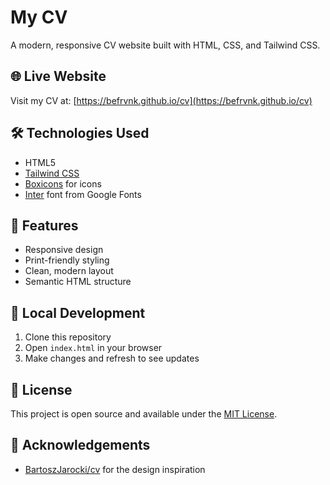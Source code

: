 # My CV

A modern, responsive CV website built with HTML, CSS, and Tailwind CSS.

## 🌐 Live Website
Visit my CV at: [https://befrvnk.github.io/cv](https://befrvnk.github.io/cv)

## 🛠️ Technologies Used
- HTML5
- [Tailwind CSS](https://tailwindcss.com)
- [Boxicons](https://boxicons.com) for icons
- [Inter](https://rsms.me/inter/) font from Google Fonts

## 📱 Features
- Responsive design
- Print-friendly styling
- Clean, modern layout
- Semantic HTML structure

## 🚀 Local Development
1. Clone this repository
2. Open `index.html` in your browser
3. Make changes and refresh to see updates

## 📄 License
This project is open source and available under the [MIT License](LICENSE).

## 🙏 Acknowledgements
* [BartoszJarocki/cv](https://github.com/BartoszJarocki/cv) for the design inspiration